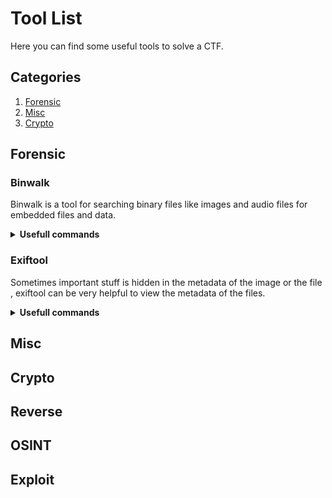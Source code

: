 # Tool List

Here you can find some useful tools to solve a CTF.

## Categories

1. [Forensic](#forensic)
2. [Misc](#misc)
3. [Crypto](#crypto)

## Forensic

### Binwalk

Binwalk is a tool for searching binary files like images and audio files for embedded files and data.

<details><summary><b>Usefull commands</b></summary>

1. Install the preset:
    ```sh
    binwalk file        //Displays the embedded data in the given file 
    binwalk -e file     //Displays and extracts the data from the given file
    ```
</details>

### Exiftool

Sometimes important stuff is hidden in the metadata of the image or the file , exiftool can be very helpful to view the metadata of the files.

<details><summary><b>Usefull commands</b></summary>

1. Install the preset:
    ```sh
    exiftool "file"     //shows the metadata of the given file
    ```
</details>

## Misc

## Crypto

## Reverse

## OSINT

## Exploit
